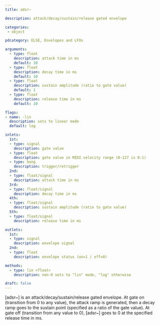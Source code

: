```yaml
---
title: adsr~

description: attack/decay/sustain/release gated envelope

categories:
 - object

pdcategory: ELSE, Envelopes and LFOs

arguments:
  - type: float
    description: attack time in ms
    default: 10
  - type: float
    description: decay time in ms
    default: 10
  - type: float
    description: sustain amplitude (ratio to gate value)
    default: 1
  - type: float
    description: release time in ms
    default: 10

flags:
- name: -lin
  description: sets to linear mode
  default: log

inlets:
  1st:
  - type: signal
    description: gate value
  - type: float
    description: gate value in MIDI velocity range (0-127 is 0-1)
  - type: bang
    description: trigger/retrigger
  2nd:
  - type: float/signal
    description: attack time in ms
  3rd:
  - type: float/signal
    description: decay time in ms
  4th:
  - type: float/signal
    description: sustain amplitude (ratio to gate value)
  5th:
  - type: float/signal
    description: release time in ms

outlets:
  1st:
  - type: signal
    description: envelope signal
  2nd:
  - type: float
    description: envelope status (on=1 / off=0)

methods:
  - type: lin <float>
    description: non-0 sets to "lin" mode, "log" otherwise

draft: false
---
```


[adsr~] is an attack/decay/sustain/release gated envelope. At gate on (transition from 0 to any value), the attack ramp is generated, then a decay ramp goes to the sustain point (specified as a ratio of the gate value). At gate off (transition from any value to 0), [adsr~] goes to 0 at the specified release time in ms.
